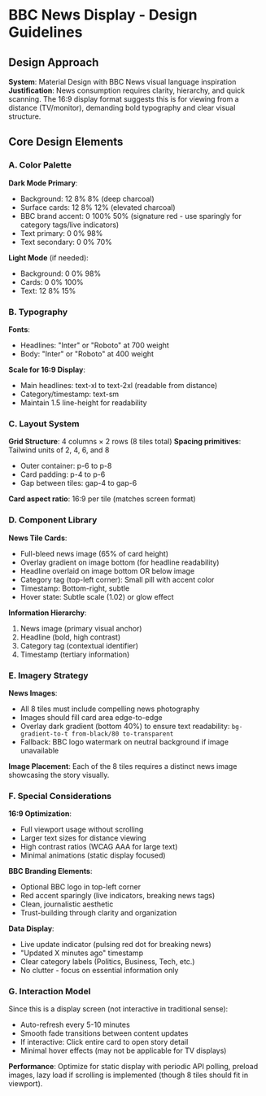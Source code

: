 # BBC News Display - Design Guidelines

## Design Approach
**System**: Material Design with BBC News visual language inspiration
**Justification**: News consumption requires clarity, hierarchy, and quick scanning. The 16:9 display format suggests this is for viewing from a distance (TV/monitor), demanding bold typography and clear visual structure.

## Core Design Elements

### A. Color Palette
**Dark Mode Primary**:
- Background: 12 8% 8% (deep charcoal)
- Surface cards: 12 8% 12% (elevated charcoal)
- BBC brand accent: 0 100% 50% (signature red - use sparingly for category tags/live indicators)
- Text primary: 0 0% 98%
- Text secondary: 0 0% 70%

**Light Mode** (if needed):
- Background: 0 0% 98%
- Cards: 0 0% 100%
- Text: 12 8% 15%

### B. Typography
**Fonts**: 
- Headlines: "Inter" or "Roboto" at 700 weight
- Body: "Inter" or "Roboto" at 400 weight

**Scale for 16:9 Display**:
- Main headlines: text-xl to text-2xl (readable from distance)
- Category/timestamp: text-sm
- Maintain 1.5 line-height for readability

### C. Layout System
**Grid Structure**: 4 columns × 2 rows (8 tiles total)
**Spacing primitives**: Tailwind units of 2, 4, 6, and 8
- Outer container: p-6 to p-8
- Card padding: p-4 to p-6
- Gap between tiles: gap-4 to gap-6

**Card aspect ratio**: 16:9 per tile (matches screen format)

### D. Component Library

**News Tile Cards**:
- Full-bleed news image (65% of card height)
- Overlay gradient on image bottom (for headline readability)
- Headline overlaid on image bottom OR below image
- Category tag (top-left corner): Small pill with accent color
- Timestamp: Bottom-right, subtle
- Hover state: Subtle scale (1.02) or glow effect

**Information Hierarchy**:
1. News image (primary visual anchor)
2. Headline (bold, high contrast)
3. Category tag (contextual identifier)
4. Timestamp (tertiary information)

### E. Imagery Strategy

**News Images**:
- All 8 tiles must include compelling news photography
- Images should fill card area edge-to-edge
- Overlay dark gradient (bottom 40%) to ensure text readability: `bg-gradient-to-t from-black/80 to-transparent`
- Fallback: BBC logo watermark on neutral background if image unavailable

**Image Placement**:
Each of the 8 tiles requires a distinct news image showcasing the story visually.

### F. Special Considerations

**16:9 Optimization**:
- Full viewport usage without scrolling
- Larger text sizes for distance viewing
- High contrast ratios (WCAG AAA for large text)
- Minimal animations (static display focused)

**BBC Branding Elements**:
- Optional BBC logo in top-left corner
- Red accent sparingly (live indicators, breaking news tags)
- Clean, journalistic aesthetic
- Trust-building through clarity and organization

**Data Display**:
- Live update indicator (pulsing red dot for breaking news)
- "Updated X minutes ago" timestamp
- Clear category labels (Politics, Business, Tech, etc.)
- No clutter - focus on essential information only

### G. Interaction Model
Since this is a display screen (not interactive in traditional sense):
- Auto-refresh every 5-10 minutes
- Smooth fade transitions between content updates
- If interactive: Click entire card to open story detail
- Minimal hover effects (may not be applicable for TV displays)

**Performance**: Optimize for static display with periodic API polling, preload images, lazy load if scrolling is implemented (though 8 tiles should fit in viewport).
